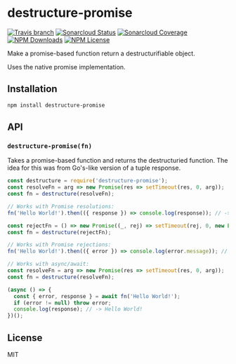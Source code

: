 # destructure-promise

[![Travis branch](https://img.shields.io/travis/JordanSinko/destructure-promise/master.svg)](https://travis-ci.org/JordanSinko/destructure-promise)
[![Sonarcloud Status](https://sonarcloud.io/api/project_badges/measure?project=com.jordansinko.destructure-promise&metric=alert_status)](https://sonarcloud.io/dashboard?id=com.jordansinko.destructure-promise)
[![Sonarcloud Coverage](https://img.shields.io/sonar/https/sonarcloud.io/com.jordansinko.destructure-promise/coverage.svg)](https://sonarcloud.io/dashboard?id=com.jordansinko.destructure-promise)
[![NPM Downloads](https://img.shields.io/npm/dm/destructure-promise.svg)](https://www.npmjs.com/package/destructure-promise)
[![NPM License](https://img.shields.io/npm/l/destructure-promise.svg)](https://www.npmjs.com/package/destructure-promise)

Make a promise-based function return a destructurifiable object.

Uses the native promise implementation.

## Installation

```bash
npm install destructure-promise
```

## API

### `destructure-promise(fn)`

Takes a promise-based function and returns the destructuried function. The idea for this was from Go's-like version of a tuple response.

```js
const destructure = require('destructure-promise');
const resolveFn = arg => new Promise(res => setTimeout(res, 0, arg));
const fn = destructure(resolveFn);

// Works with Promise resolutions:
fn('Hello World!').then(({ response }) => console.log(response)); // -> Hello World!

const rejectFn = () => new Promise((_, rej) => setTimeout(rej, 0, new Error('This is an error!')));
const fn = destructure(rejectFn);

// Works with Promise rejections:
fn('Hello World!').then(({ error }) => console.log(error.message)); // -> This is an error!

// Works with async/await:
const resolveFn = arg => new Promise(res => setTimeout(res, 0, arg));
const fn = destructure(resolveFn);

(async () => {
  const { error, response } = await fn('Hello World!');
  if (error != null) throw error;
  console.log(response); // -> Hello World!
})();
```

## License

MIT
